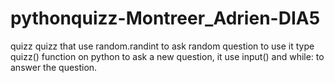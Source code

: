# pythonquizz-Montreer_Adrien-DIA5
quizz
quizz that use random.randint to ask random question to use it type quizz() function on python to ask a new question, it use input() and while: to answer the question.
